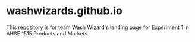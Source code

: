 # washwizards.github.io

This repository is for team Wash Wizard's landing page for Experiment 1 in AHSE 1515 Products and Markets
